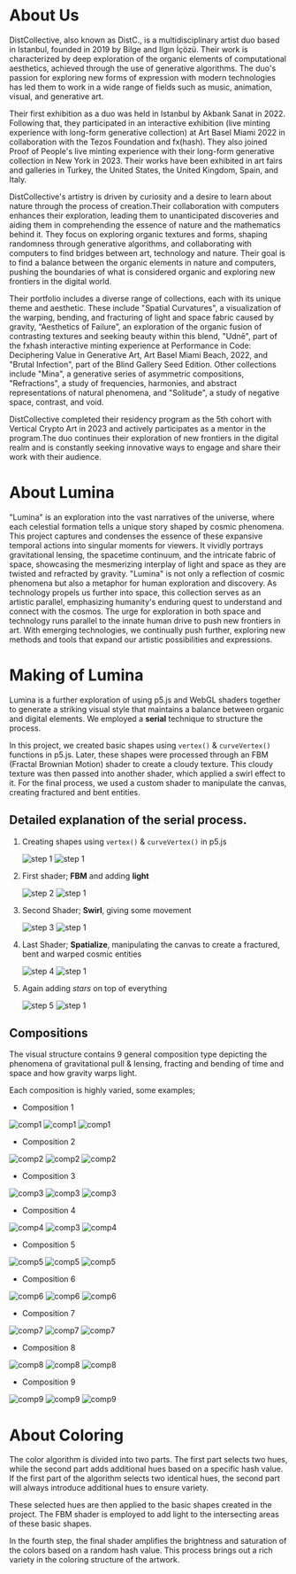 # About Us
DistCollective, also known as DistC., is a multidisciplinary artist duo based in Istanbul, founded in 2019 by Bilge and Ilgın İçözü. Their work is characterized by deep exploration of the organic elements of computational aesthetics, achieved through the use of generative algorithms. The duo's passion for exploring new forms of expression with modern technologies has led them to work in a wide range of fields such as music, animation, visual, and generative art.

Their first exhibition as a duo was held in Istanbul by Akbank Sanat in 2022. Following that, they participated in an interactive exhibition (live minting experience with long-form generative collection) at Art Basel Miami 2022 in collaboration with the Tezos Foundation and fx(hash). They also joined Proof of People's live minting experience with their long-form generative collection in New York in 2023. Their works have been exhibited in art fairs and galleries in Turkey, the United States, the United Kingdom, Spain, and Italy.

DistCollective's artistry is driven by curiosity and a desire to learn about nature through the process of creation.Their collaboration with computers enhances their exploration, leading them to unanticipated discoveries and aiding them in comprehending the essence of nature and the mathematics behind it. They focus on exploring organic textures and forms, shaping randomness through generative algorithms, and collaborating with computers to find bridges between art, technology and nature. Their goal is to find a balance between the organic elements in nature and computers, pushing the boundaries of what is considered organic and exploring new frontiers in the digital world.

Their portfolio includes a diverse range of collections, each with its unique theme and aesthetic. These include "Spatial Curvatures", a visualization of the warping, bending, and fracturing of light and space fabric caused by gravity, “Aesthetics of Failure”, an exploration of the organic fusion of contrasting textures and seeking beauty within this blend, "Udnē", part of the fxhash interactive minting experience at Performance in Code: Deciphering Value in Generative Art, Art Basel Miami Beach, 2022, and "Brutal Infection", part of the Blind Gallery Seed Edition. Other collections include "Mina", a generative series of asymmetric compositions, "Refractions", a study of frequencies, harmonies, and abstract representations of natural phenomena, and "Solitude", a study of negative space, contrast, and void.

DistCollective completed their residency program as the 5th cohort with Vertical Crypto Art in 2023 and actively participates as a mentor in the program.The duo continues their exploration of new frontiers in the digital realm and is constantly seeking innovative ways to engage and share their work with their audience.

# About Lumina
"Lumina" is an exploration into the vast narratives of the universe, where each celestial formation tells a unique story shaped by cosmic phenomena. This project captures and condenses the essence of these expansive temporal actions into singular moments for viewers. It vividly portrays gravitational lensing, the spacetime continuum, and the intricate fabric of space, showcasing the mesmerizing interplay of light and space as they are twisted and refracted by gravity. "Lumina" is not only a reflection of cosmic phenomena but also a metaphor for human exploration and discovery. As technology propels us further into space, this collection serves as an artistic parallel, emphasizing humanity's enduring quest to understand and connect with the cosmos. The urge for exploration in both space and technology runs parallel to the innate human drive to push new frontiers in art. With emerging technologies, we continually push further, exploring new methods and tools that expand our artistic possibilities and expressions.

# Making of Lumina

Lumina is a further exploration of using p5.js and WebGL shaders together to generate a striking visual style that maintains a balance between organic and digital elements. We employed a **serial** technique to structure the process.

In this project, we created basic shapes using `vertex()` & `curveVertex()` functions in p5.js. Later, these shapes were processed through an FBM (Fractal Brownian Motion) shader to create a cloudy texture. This cloudy texture was then passed into another shader, which applied a swirl effect to it. For the final process, we used a custom shader to manipulate the canvas, creating fractured and bent entities. 

## Detailed explanation of the **serial** process.

1. Creating shapes using `vertex()` & `curveVertex()` in p5.js

   ![step 1](assets/1_1.jpg) ![step 1](assets/2.jpg)

2. First shader; **FBM** and adding **light**

   ![step 2](assets/2_1v1.jpg) ![step 1](assets/2_2.jpg)
   
3. Second Shader; **Swirl**, giving some movement

   ![step 3](assets/3_1.jpg) ![step 1](assets/2_3.jpg)

4. Last Shader; **Spatialize**, manipulating the canvas to create a fractured, bent and warped cosmic entities

   ![step 4](assets/4_1.jpg) ![step 1](assets/2_4.jpg)

5. Again adding *stars* on top of everything

   ![step 5](assets/5_1.jpg) ![step 1](assets/2_5.jpg)

## Compositions 

The visual structure contains 9 general composition type depicting the phenomena of gravitational pull & lensing, fracting and bending of time and space and how gravity warps light.

Each composition is highly varied, some examples;

* Composition 1

![comp1](assets/comp1/comp1_1.jpg) ![comp1](assets/comp1/comp1_2.jpg) ![comp1](assets/comp1/comp1_3.jpg)

* Composition 2

![comp2](assets/comp2/comp2_1.jpg) ![comp2](assets/comp2/comp2_2.jpg) ![comp2](assets/comp2/comp2_3.jpg)

* Composition 3

![comp3](assets/comp3/comp3_1.jpg) ![comp3](assets/comp3/comp3_2.jpg) ![comp3](assets/comp3/comp3_3.jpg)

* Composition 4

![comp4](assets/comp4/comp4_1.jpg) ![comp3](assets/comp4/comp4_2.jpg) ![comp4](assets/comp4/comp4_3.jpg)

* Composition 5

![comp5](assets/comp5/comp5_1.jpg) ![comp5](assets/comp5/com5_2.jpg) ![comp5](assets/comp5/comp5_3.jpg)

* Composition 6

![comp6](assets/comp6/comp6_1.jpg) ![comp6](assets/comp6/comp6_2.jpg) ![comp6](assets/comp6/comp6_3.jpg)

* Composition 7

![comp7](assets/comp7/comp7_1.jpg) ![comp7](assets/comp7/comp7_2.jpg) ![comp7](assets/comp7/comp7_3.jpg)

* Composition 8

![comp8](assets/comp8/comp8_1.jpg) ![comp8](assets/comp8/comp8_2.jpg) ![comp8](assets/comp8/comp8_3.jpg)

* Composition 9

![comp9](assets/comp9/comp9_1.jpg) ![comp9](assets/comp9/comp9_2.jpg) ![comp9](assets/comp9/comp9_3.jpg)


# About Coloring

The color algorithm is divided into two parts. The first part selects two hues, while the second part adds additional hues based on a specific hash value. If the first part of the algorithm selects two identical hues, the second part will always introduce additional hues to ensure variety.

These selected hues are then applied to the basic shapes created in the project. The FBM shader is employed to add light to the intersecting areas of these basic shapes.

In the fourth step, the final shader amplifies the brightness and saturation of the colors based on a random hash value. This process brings out a rich variety in the coloring structure of the artwork.



